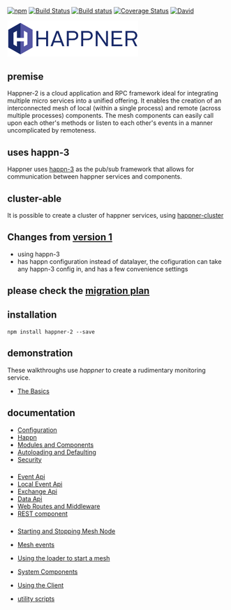 [![npm](https://img.shields.io/npm/v/happner-2.svg)](https://www.npmjs.com/package/happner-2) [![Build Status](https://travis-ci.org/happner/happner-2.svg?branch=master)](https://travis-ci.org/happner/happner-2) [![Build status](https://ci.appveyor.com/api/projects/status/e5yrnt4fca59hksc/branch/master?svg=true)](https://ci.appveyor.com/project/happner/happner-2/branch/master) [![Coverage Status](https://coveralls.io/repos/github/happner/happner-2/badge.svg?branch=master)](https://coveralls.io/github/happner/happner-2?branch=master) [![David](https://img.shields.io/david/happner/happner-2.svg)](https://img.shields.io/david/happner/happner-2.svg)

<img src="https://raw.githubusercontent.com/happner/happner-website/master/images/HAPPNER%20Logo.png" width="300"></img>

## premise

Happner-2 is a cloud application and RPC framework ideal for integrating multiple micro services into a unified offering. It enables the creation of an interconnected mesh of local (within a single process) and remote (across multiple processes) components. The mesh components can easily call upon each other's methods or listen to each other's events in a manner uncomplicated by remoteness.

## uses happn-3

Happner uses [happn-3](https://github.com/happner/happn-3) as the pub/sub framework that allows for communication between happner services and components.

## cluster-able

It is possible to create a cluster of happner services, using [happner-cluster](https://github.com/happner/happner-cluster)

## Changes from [version 1](https://github.com/happner/happner)

* using happn-3
* has happn configuration instead of datalayer, the cofiguration can take any happn-3 config in, and has a few convenience settings

please check the [migration plan](https://github.com/happner/happner-2/blob/master/docs/migration-plan.md)
---------------------------------------------

## installation

`npm install happner-2 --save`

## demonstration

These walkthroughs use *happner* to create a rudimentary monitoring service.

* [The Basics](https://github.com/happner/happner-2/blob/master/docs/walkthrough/the-basics.md)

## documentation

* [Configuration](https://github.com/happner/happner-2/blob/master/docs/configuration.md)
* [Happn](https://github.com/happner/happner-2/blob/master/docs/happn.md)
* [Modules and Components](https://github.com/happner/happner-2/blob/master/docs/modules.md)
* [Autoloading and Defaulting](https://github.com/happner/happner-2/blob/master/docs/autoload.md)
* [Security](https://github.com/happner/happner-2/blob/master/docs/security.md)

###

* [Event Api](https://github.com/happner/happner-2/blob/master/docs/event.md)
* [Local Event Api](https://github.com/happner/happner-2/blob/master/docs/local-event.md)
* [Exchange Api](https://github.com/happner/happner-2/blob/master/docs/exchange.md)
* [Data Api](https://github.com/happner/happner-2/blob/master/docs/data.md)
* [Web Routes and Middleware](https://github.com/happner/happner-2/blob/master/docs/webroutes.md)
* [REST component](https://github.com/happner/happner-2/blob/master/docs/restcomponent.md)

###

* [Starting and Stopping Mesh Node](https://github.com/happner/happner-2/blob/master/docs/starting.md)
* [Mesh events](https://github.com/happner/happner-2/blob/master/docs/mesh-events.md)
* [Using the loader to start a mesh](https://github.com/happner/happner-2/blob/master/docs/loader.md)
* [System Components](https://github.com/happner/happner-2/blob/master/docs/system.md)
* [Using the Client](https://github.com/happner/happner-2/blob/master/docs/client.md)


* [utility scripts](https://github.com/happner/happner-2/blob/master/docs/utility-scripts.md)
